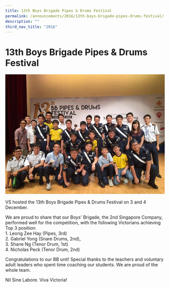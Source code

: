 ```yaml
---
title: 13th Boys Brigade Pipes & Drums Festival
permalink: /announcements/2016/13th-boys-brigade-pipes-drums-festival/
description: ""
third_nav_title: "2016"
---
```

# **13th Boys Brigade Pipes & Drums Festival**

![](/images/Boys-Brigade-1.jpg)

VS hosted the 13th Boys Brigade Pipes & Drums Festival on 3 and 4 December.

We are proud to share that our Boys' Brigade, the 2nd Singapore Company, performed well for the competition, with the following Victorians achieving Top 3 position:  
1\. Leong Zee Hay (Pipes, 3rd)  
2\. Gabriel Yong (Snare Drums, 2nd),  
3\. Shane Ng (Tenor Drum, 1st)  
4\. Nicholas Peck (Tenor Drum, 2nd)

Congratulations to our BB unit! Special thanks to the teachers and voluntary adult leaders who spent time coaching our students. We are proud of the whole team.

Nil Sine Labore. Viva Victoria!